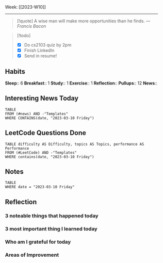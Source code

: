 Week: [[2023-W10]]
- - -
>[!quote]
> A wise man will make more opportunities than he finds.
> — <cite>Francis Bacon</cite>

>[!todo]
>- [x] Do cs2103 quiz by 2pm
>- [x] Finish LinkedIn
>- [x] Send in resume!


## Habits

**Sleep**:: 6
**Breakfast**:: 1
**Study**:: 1
**Exercise**:: 1
**Reflection**:: 
**Pullups**:: 12
**News**::

## Interesting News Today

```dataview
TABLE 
FROM (#news) AND -"Templates"
WHERE CONTAINS(date, "2023-03-10 Friday") 
```

## LeetCode Questions Done

```dataview
TABLE difficulty AS Difficulty, topics AS Topics, performance AS Performance
FROM (#LeetCode) AND -"Templates"
WHERE contains(date, "2023-03-10 Friday") 
```

## Notes

```dataview
TABLE
WHERE date = "2023-03-10 Friday"
```

## Reflection

### 3 noteable things that happened today

### 3 most important thing I learned today

### Who am I grateful for today

### Areas of Improvement